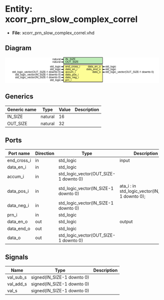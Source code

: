 # Entity: xcorr_prn_slow_complex_correl

- **File**: xcorr_prn_slow_complex_correl.vhd
## Diagram

![Diagram](xcorr_prn_slow_complex_correl.svg "Diagram")
## Generics

| Generic name | Type    | Value | Description |
| ------------ | ------- | ----- | ----------- |
| IN_SIZE      | natural | 16    |             |
| OUT_SIZE     | natural | 32    |             |
## Ports

| Port name   | Direction | Type                                  | Description                                      |
| ----------- | --------- | ------------------------------------- | ------------------------------------------------ |
| end_cross_i | in        | std_logic                             | input                                            |
| data_en_i   | in        | std_logic                             |                                                  |
| accum_i     | in        | std_logic_vector(OUT_SIZE-1 downto 0) |                                                  |
| data_pos_i  | in        | std_logic_vector(IN_SIZE-1 downto 0)  | ata_i : in std_logic_vector(IN_SIZE-1 downto 0); |
| data_neg_i  | in        | std_logic_vector(IN_SIZE-1 downto 0)  |                                                  |
| prn_i       | in        | std_logic                             |                                                  |
| data_en_o   | out       | std_logic                             | output                                           |
| data_end_o  | out       | std_logic                             |                                                  |
| data_o      | out       | std_logic_vector(OUT_SIZE-1 downto 0) |                                                  |
## Signals

| Name       | Type                       | Description |
| ---------- | -------------------------- | ----------- |
| val_sub_s  | signed(IN_SIZE-1 downto 0) |             |
|  val_add_s | signed(IN_SIZE-1 downto 0) |             |
|  val_s     | signed(IN_SIZE-1 downto 0) |             |
